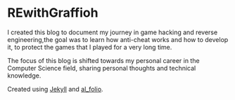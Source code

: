 # REwithGraffioh
I created this blog to document my journey in game hacking and reverse engineering,the goal was to learn how anti-cheat works and how to develop it, to protect the games that I played for a very long time.

The focus of this blog is shifted towards my personal career in the Computer Science field, sharing personal thoughts and technical knowledge.

Created using [Jekyll](https://jekyllrb.com/) and [al_folio](https://github.com/alshedivat/al-folio).
